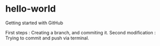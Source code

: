 # hello-world
Getting started with GitHub

First steps : Creating a branch, and commiting it.
Second modification : Trying to commit and push via terminal.

